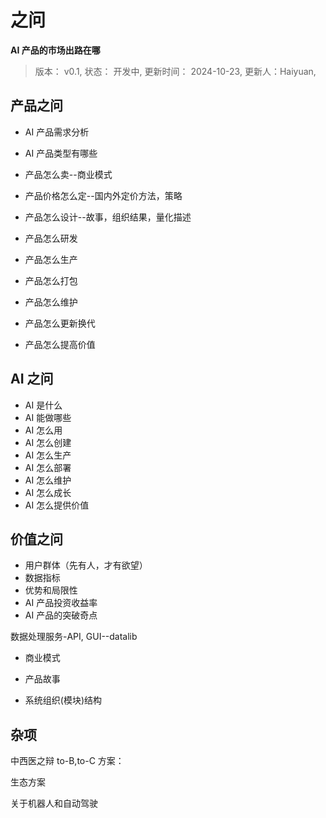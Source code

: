 # 之问

**AI 产品的市场出路在哪**

> 版本： v0.1,
> 状态： 开发中,
> 更新时间： 2024-10-23,
> 更新人：Haiyuan,

## 产品之问
* AI 产品需求分析

* AI 产品类型有哪些
* 产品怎么卖--商业模式
* 产品价格怎么定--国内外定价方法，策略
* 产品怎么设计--故事，组织结果，量化描述
* 产品怎么研发
* 产品怎么生产
* 产品怎么打包
* 产品怎么维护
* 产品怎么更新换代
* 产品怎么提高价值
  
## AI 之问
* AI 是什么
* AI 能做哪些
* AI 怎么用
* AI 怎么创建
* AI 怎么生产
* AI 怎么部署
* AI 怎么维护
* AI 怎么成长
* AI 怎么提供价值

## 价值之问

* 用户群体（先有人，才有欲望）
* 数据指标
* 优势和局限性
* AI 产品投资收益率
* AI 产品的突破奇点

数据处理服务-API, 
GUI--datalib

* 商业模式

* 产品故事

* 系统组织(模块)结构

## 杂项

中西医之辩
to-B,to-C 方案： 

生态方案

关于机器人和自动驾驶
